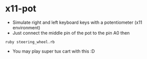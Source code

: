 x11-pot
=======

* Simulate right and left keyboard keys with a potentiometer (x11 environment)
* Just connect the middle pin of the pot to the pin A0 then


```
ruby steering_wheel.rb
```


* You may play super tux cart with this :D
